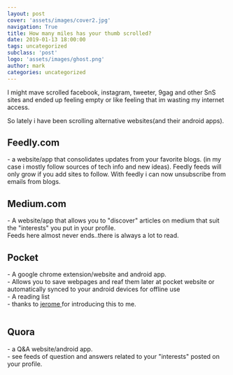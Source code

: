 ```yaml
---
layout: post
cover: 'assets/images/cover2.jpg'
navigation: True
title: How many miles has your thumb scrolled?
date: 2019-01-13 18:00:00
tags: uncategorized
subclass: 'post'
logo: 'assets/images/ghost.png'
author: mark
categories: uncategorized
---
```

<!-- wp:paragraph -->  <p>I might mave scrolled facebook, instagram, tweeter, 9gag and other SnS sites and ended up feeling empty or like feeling that im wasting my internet access.</p>  <!-- /wp:paragraph -->    <!-- wp:paragraph -->  <p>So lately i have been scrolling alternative websites(and their android apps).</p>  <!-- /wp:paragraph -->    <!-- wp:heading -->  <h2>Feedly.com</h2>  <!-- /wp:heading -->    <!-- wp:paragraph -->  <p>- a website/app that consolidates updates from your favorite blogs. (in my case i mostly follow sources of tech info and new ideas). Feedly feeds will only grow if you add sites to follow. With feedly i can now unsubscribe from emails from blogs.</p>  <!-- /wp:paragraph -->    <!-- wp:heading -->  <h2>Medium.com</h2>  <!-- /wp:heading -->    <!-- wp:paragraph -->  <p>- A website/app that allows you to "discover" articles on medium that suit the "interests" you put in your profile.<br>Feeds here almost never ends..there is always a lot to read.</p>  <!-- /wp:paragraph -->    <!-- wp:heading -->  <h2>Pocket</h2>  <!-- /wp:heading -->    <!-- wp:paragraph -->  <p>- A google chrome extension/website and android app.<br>- Allows you to save webpages and reaf them later at pocket website or automatically synced to your android devices for offline use<br>- A reading list<br>- thanks to <a href="http://blog.jeromesabidong.com">jerome </a>for introducing this to me.</p>  <!-- /wp:paragraph -->    <!-- wp:image {"id":366} -->  <figure class="wp-block-image"><img src="http://thetypicaldev-garagexn.rhcloud.com/wp-content/uploads/2017/02/Screenshot_20170214-083842-169x300.png" alt="" class="wp-image-366"/></figure>  <!-- /wp:image -->    <!-- wp:heading -->  <h2>Quora</h2>  <!-- /wp:heading -->    <!-- wp:paragraph -->  <p>- a Q&amp;A website/android app.<br>- see feeds of question and answers related to your "interests" posted on your profile.</p>  <!-- /wp:paragraph -->
